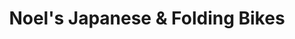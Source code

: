 ---
title: "Noel's Japanese & Folding Bikes"
url: /marikina/noels-japanese-und-folding-bikes/
shop: Fahrrad
---